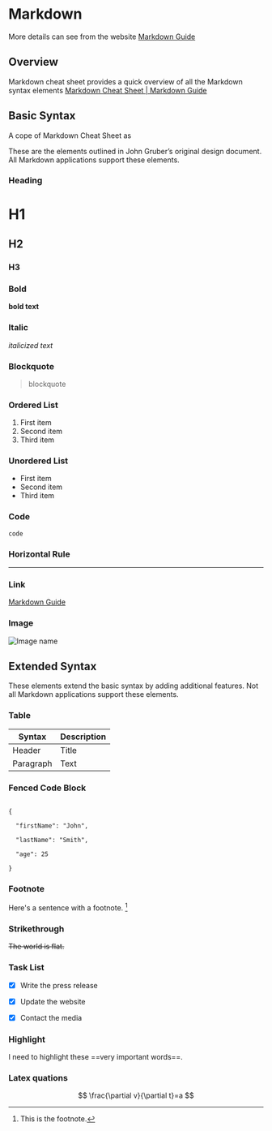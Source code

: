 # Markdown

More details can see from the website [Markdown Guide](https://www.markdownguide.org/)

## Overview

Markdown cheat sheet provides a quick overview of all the Markdown syntax elements [Markdown Cheat Sheet | Markdown Guide](https://www.markdownguide.org/cheat-sheet/)

## Basic Syntax

A cope of Markdown Cheat Sheet as

These are the elements outlined in John Gruber’s original design document. All Markdown applications support these elements.

### Heading

# H1

## H2

### H3

### Bold

**bold text**

### Italic

*italicized text*

### Blockquote

> blockquote

### Ordered List

1. First item
2. Second item
3. Third item

### Unordered List

- First item
- Second item
- Third item


### Code

`code`

### Horizontal Rule

---

### Link

[Markdown Guide](https://www.markdownguide.org)

### Image

![Image name](https://www.markdownguide.org/assets/images/tux.png)

## Extended Syntax

These elements extend the basic syntax by adding additional features. Not all Markdown applications support these elements.

### Table

| Syntax | Description |
| ----------- | ----------- |
| Header | Title |
| Paragraph | Text |

### Fenced Code Block

```

{

  "firstName": "John",

  "lastName": "Smith",

  "age": 25

}

```

### Footnote

Here's a sentence with a footnote. [^1]

[^1]: This is the footnote.

### Strikethrough

~~The world is flat.~~

### Task List

- [x] Write the press release

- [x] Update the website

- [x] Contact the media
  

### Highlight

I need to highlight these ==very important words==.

### Latex quations

$$ \frac{\partial v}{\partial t}=a $$